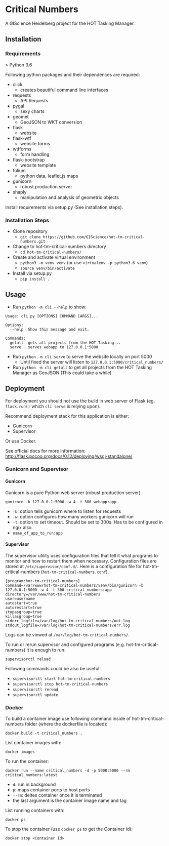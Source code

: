 # Critical Numbers

A GIScience Heidelberg project for the HOT Tasking Manager.


## Installation

### Requirements

\> Python 3.6

Following python packages and their dependences are required:
- click
    - creates beautiful command line interfaces
- requests
    - API Requests
- pygal
    - sexy charts
- geomet
    - GeoJSON to WKT conversion
- flask
    - website
- flask-wtf
    - website forms
- wtfforms
    - form handling
- flask-bootstrap
    - website template
- folium
    - python data, leaflet.js maps
- gunicorn
    - robust production server
- shaply
    - manipulation and analysis of geometric objects

Install requirements via setup.py (See installation steps).


### Installation Steps

- Clone repository
    - `git clone https://github.com/GIScience/hot-tm-critical-numbers.git`
- Change to hot-tm-critical-numbers directory
    - `cd hot-tm-critical-numbers/`
- Create and activate virtual environment
    - `python3 -m venv venv` (or use `virtualenv -p python3.6 venv`)
    - `source venv/bin/activate`
- Install via setup.py
    - `pip install .`


## Usage

- Run `python -m cli --help` to show:

```shell
Usage: cli.py [OPTIONS] COMMAND [ARGS]...

Options:
  --help  Show this message and exit.

Commands:
  getall  gets all projects from the HOT Tasking...
  serve   serves webapp to 127.0.0.1:5000
```

- Run `python -m cli serve` to serve the website locally on port 5000
    - Until fixed the server will listen to `127.0.0.1:5000/critical_numbers/`
- Run `python -m cli getall` to get all projects from the HOT Tasking Manager as GeoJSON (This could take a while)


## Deployment

For deployment you should not use the build in web server of Flask (eg. `flask.run()` which `cli serve` is relying upon).

Recommend deployment stack for this application is either:
- Gunicorn
- Supervisor

Or use Docker.

See official docs for more information: http://flask.pocoo.org/docs/0.12/deploying/wsgi-standalone/


### Gunicorn and Supervisor

#### Gunicorn

Gunicorn is a pure Python web server (robust production server).

`gunicorn -b 127.0.0.1:5000 -w 4 -t 300 webapp:app`

- `-b`: option tells gunicorn where to listen for requests
- `-w`: option configures how many workers gunicorn will run
- `-t`: option to set timeout. Should be set to 300s. Has to be configured in ngix also.
- `name_of_app_to_run:app`


#### Supervisor

The supervisor utility uses configuration files that tell it what programs to monitor and how to restart them when necessary. Configuration files are stored at `/etc/supervisor/conf.d/`.
Here is a configuration file for hot-tm-critical-numbers (`hot-tm-critical-numbers.conf`).

```
[program:hot-tm-critical-numbers]
command=/var/www/hot-tm-critical-numbers/venv/bin/gunicorn -b 127.0.0.1:5000 -w 4 -t 300 critical_numbers:app
directory=/var/www/hot-tm-critical-numbers
user=username
autostart=true
autorestart=true
stopasgroup=true
killasgroup=true
stderr_logfile=/var/log/hot-tm-critical-numbers/out.log
stdout_logfile=/var/log/hot-tm-critical-numbers/err.log
```

Logs can be viewed at `/var/log/hot-tm-critical-numbers/`.

To run or rerun supervisor and configured programs (e.g. hot-tm-critical-numbers) it is enough to run:

```
supervisorctl reload
```

Following commands could be also be useful:
- `supervisorctl start hot-tm-critical-numbers`
- `supervisorctl stop hot-tm-critical-numbers`
- `supervisorctl reread`
- `supervisorctl update`


### Docker

To build a container image use following command inside of hot-tm-critical-numbers folder (where the dockerfile is located):

```
docker build -t critical_numbers .
```

List container images with:

```
docker images
```

To run the container:

```
docker run --name critical_numbers -d -p 5000:5000 --rm critical_numbers:latest
```

- `d`: run in background
- `p`: maps container ports to host ports
- `--rm`: deltes container once it is terminated
- the last argument is the container image name and tag

List running containers with:

```
docker ps
```

To stop the container (use `docker ps` to get the Container Id):

```
docker stop <Container Id>
```
